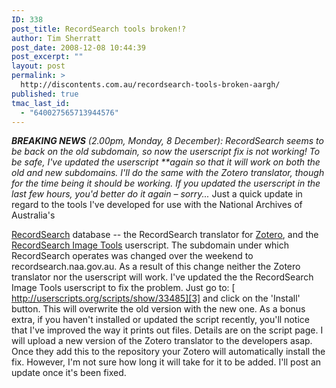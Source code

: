 ```yaml
---
ID: 338
post_title: RecordSearch tools broken!?
author: Tim Sherratt
post_date: 2008-12-08 10:44:39
post_excerpt: ""
layout: post
permalink: >
  http://discontents.com.au/recordsearch-tools-broken-aargh/
published: true
tmac_last_id:
  - "640027565713944576"
---
```

***BREAKING NEWS** (2.00pm, Monday, 8 December): RecordSearch seems to be back on the old subdomain, so now the userscript fix is not working! To be safe, I've updated the userscript **again so that it will work on both the old and new subdomains. I'll do the same with the Zotero translator, though for the time being it should be working. If you updated the userscript in the last few hours, you'd better do it again – sorry...*<!--more--> Just a quick update in regard to the tools I've developed for use with the National Archives of Australia's 

[RecordSearch][1] database -- the RecordSearch translator for [Zotero][2], and the [RecordSearch Image Tools][3] userscript. The subdomain under which RecordSearch operates was changed over the weekend to recordsearch.naa.gov.au. As a result of this change neither the Zotero translator nor the userscript will work. I've updated the the RecordSearch Image Tools userscript to fix the problem. Just go to: [ http://userscripts.org/scripts/show/33485][3] and click on the 'Install' button. This will overwrite the old version with the new one. As a bonus extra, if you haven't installed or updated the script recently, you'll notice that I've improved the way it prints out files. Details are on the script page. I will upload a new version of the Zotero translator to the developers asap. Once they add this to the repository your Zotero will automatically install the fix. However, I'm not sure how long it will take for it to be added. I'll post an update once it's been fixed.

 [1]: http://naa.gov.au/collection/recordsearch/index.aspx
 [2]: http://zotero.org
 [3]: http://userscripts.org/scripts/show/33485